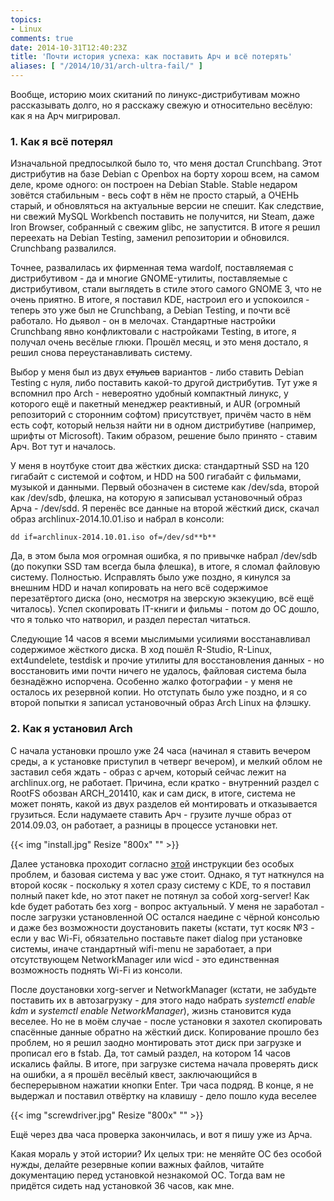 ```yaml
---
topics:
- Linux
comments: true
date: 2014-10-31T12:40:23Z
title: 'Почти история успеха: как поставить Арч и всё потерять'
aliases: [ "/2014/10/31/arch-ultra-fail/" ]
---
```


Вообще, историю моих скитаний по линукс-дистрибутивам можно рассказывать долго, но я расскажу свежую и относительно весёлую: как я на Арч мигрировал.

<!--more-->

### 1. Как я всё потерял

Изначальной предпосылкой было то, что меня достал Crunchbang. Этот дистрибутив на базе Debian с Openbox на борту хорош всем, на самом деле, кроме одного: он построен на Debian Stable. Stable недаром зовётся стабильным - весь софт в нём не просто старый, а ОЧЕНЬ старый, и обновляться на актуальные версии не спешит. Как следствие, ни свежий MySQL Workbench поставить не получится, ни Steam, даже Iron Browser, собранный с свежим glibc, не запустится. В итоге я решил переехать на Debian Testing, заменил репозитории и обновился. Crunchbang развалился.

Точнее, развалилась их фирменная тема wardolf, поставляемая с дистрибутивом - да и многие GNOME-утилиты, поставляемые с дистрибутивом, стали выглядеть в стиле этого самого GNOME 3, что не очень приятно. В итоге, я поставил KDE, настроил его и успокоился - теперь это уже был не Crunchbang, а Debian Testing, и почти всё работало. Но дьявол - он в мелочах. Стандартные настройки Crunchbang явно конфликтовали с настройками Testing, в итоге, я получал очень весёлые глюки. Прошёл месяц, и это меня достало, я решил снова переустанавливать систему.

Выбор у меня был из двух ~~стульев~~ вариантов - либо ставить Debian Testing с нуля, либо поставить какой-то другой дистрибутив. Тут уже я вспомнил про Arch - невероятно удобный компактный линукс, у которого ещё и пакетный менеджер реактивный, и AUR (огромный репозиторий с сторонним софтом) присутствует, причём часто в нём есть софт, который нельзя найти ни в одном дистрибутиве (например, шрифты от Microsoft). Таким образом, решение было принято - ставим Арч. Вот тут и началось.

У меня в ноутбуке стоит два жёстких диска: стандартный SSD на 120 гигабайт с системой и софтом, и HDD на 500 гигабайт с фильмами, музыкой и данными. Первый обозначен в системе как /dev/sda, второй как /dev/sdb, флешка, на которую я записывал установочный образ Арча - /dev/sdd. Я перенёс все данные на второй жёсткий диск, скачал образ archlinux-2014.10.01.iso и набрал в консоли:

```
dd if=archlinux-2014.10.01.iso of=/dev/sd**b**
```

Да, в этом была моя огромная ошибка, я по привычке набрал /dev/sdb (до покупки SSD там всегда была флешка), в итоге, я сломал файловую систему. Полностью. Исправлять было уже поздно, я кинулся за внешним HDD и начал копировать на него всё содержимое перезатёртого диска (оно, несмотря на зверскую экзекуцию, всё ещё читалось). Успел скопировать IT-книги и фильмы - потом до ОС дошло, что я только что натворил, и раздел перестал читаться.

Следующие 14 часов я всеми мыслимыми усилиями восстанавливал содержимое жёсткого диска. В ход пошёл R-Studio, R-Linux, ext4undelete, testdisk и прочие утилиты для восстановления данных - но восстановить ими почти ничего не удалось, файловая система была безнадёжно испорчена. Особенно жалко фотографии - у меня не осталось их резервной копии. Но отступать было уже поздно, и я со второй попытки я записал установочный образ Arch Linux на флэшку.

### 2. Как я установил Arch

С начала установки прошло уже 24 часа (начинал я ставить вечером среды, а к установке приступил в четверг вечером), и мелкий облом не заставил себя ждать - образ с арчем, который сейчас лежит на archlinux.org, не работает. Причина, если кратко - внутренний раздел с RootFS обозван ARCH_201410, как и сам диск, в итоге, система не может понять, какой из двух разделов ей монтировать и отказывается грузиться. Если надумаете ставить Арч - грузите лучше образ от 2014.09.03, он работает, а разницы в процессе установки нет.

{{< img "install.jpg" Resize "800x" "" >}}

Далее установка проходит согласно [этой](https://wiki.archlinux.org/index.php/Installation_guide) инструкции без особых проблем, и базовая система у вас уже стоит. Однако, я тут наткнулся на второй косяк - поскольку я хотел сразу систему с KDE, то я поставил полный пакет kde, но этот пакет не потянул за собой xorg-server! Как kde будет работать без xorg - вопрос актуальный. У меня не заработал - после загрузки установленной ОС остался наедине с чёрной консолью и даже без возможности доустановить пакеты (кстати, тут косяк №3 - если у вас Wi-Fi, обязательно поставьте пакет dialog при установке системы, иначе стандартный wifi-menu не заработает, а при отсутствующем NetworkManager или wicd - это единственная возможность поднять Wi-Fi из консоли.

После доустановки xorg-server и NetworkManager (кстати, не забудьте поставить их в автозагрузку - для этого надо набрать *systemctl enable kdm* и *systemctl enable NetworkManager*), жизнь становится куда веселее. Но не в моём случае - после установки я захотел скопировать спасённые данные обратно на жёсткий диск. Копирование прошло без проблем, но я решил заодно монтировать этот диск при загрузке и прописал его в fstab. Да, тот самый раздел, на котором 14 часов искались файлы. В итоге, при загрузке система начала проверять диск на ошибки, а я прошёл весёлый квест, заключающийся в бесперерывном нажатии кнопки Enter. Три часа подряд. В конце, я не выдержал и поставил отвёртку на клавишу - дело пошло куда веселее

{{< img "screwdriver.jpg" Resize "800x" "" >}}

Ещё через два часа проверка закончилась, и вот я пишу уже из Арча.

Какая мораль у этой истории? Их целых три: не меняйте ОС без особой нужды, делайте резервные копии важных файлов, читайте документацию перед установкой незнакомой ОС. Тогда вам не придётся сидеть над установкой 36 часов, как мне.
